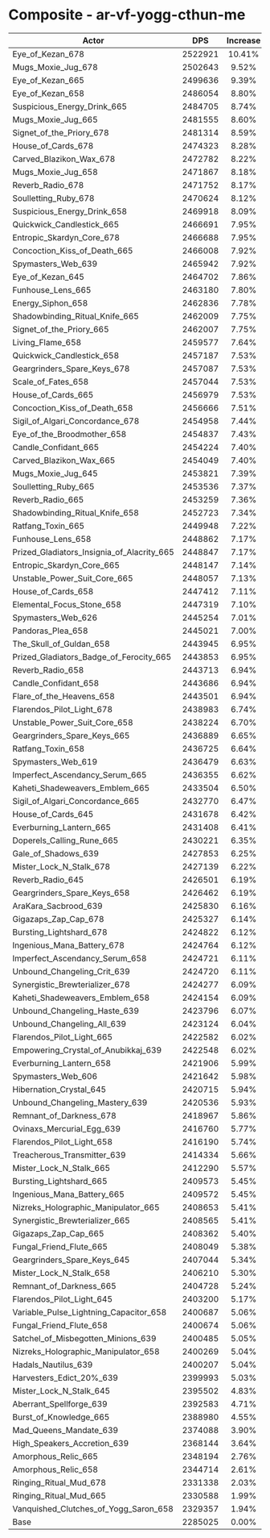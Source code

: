 # Composite - ar-vf-yogg-cthun-me
| Actor | DPS | Increase |
|---|:---:|:---:|
|Eye_of_Kezan_678|2522921|10.41%|
|Mugs_Moxie_Jug_678|2502643|9.52%|
|Eye_of_Kezan_665|2499636|9.39%|
|Eye_of_Kezan_658|2486054|8.80%|
|Suspicious_Energy_Drink_665|2484705|8.74%|
|Mugs_Moxie_Jug_665|2481555|8.60%|
|Signet_of_the_Priory_678|2481314|8.59%|
|House_of_Cards_678|2474323|8.28%|
|Carved_Blazikon_Wax_678|2472782|8.22%|
|Mugs_Moxie_Jug_658|2471867|8.18%|
|Reverb_Radio_678|2471752|8.17%|
|Soulletting_Ruby_678|2470624|8.12%|
|Suspicious_Energy_Drink_658|2469918|8.09%|
|Quickwick_Candlestick_665|2466691|7.95%|
|Entropic_Skardyn_Core_678|2466688|7.95%|
|Concoction_Kiss_of_Death_665|2466008|7.92%|
|Spymasters_Web_639|2465942|7.92%|
|Eye_of_Kezan_645|2464702|7.86%|
|Funhouse_Lens_665|2463180|7.80%|
|Energy_Siphon_658|2462836|7.78%|
|Shadowbinding_Ritual_Knife_665|2462009|7.75%|
|Signet_of_the_Priory_665|2462007|7.75%|
|Living_Flame_658|2459577|7.64%|
|Quickwick_Candlestick_658|2457187|7.53%|
|Geargrinders_Spare_Keys_678|2457087|7.53%|
|Scale_of_Fates_658|2457044|7.53%|
|House_of_Cards_665|2456979|7.53%|
|Concoction_Kiss_of_Death_658|2456666|7.51%|
|Sigil_of_Algari_Concordance_678|2454958|7.44%|
|Eye_of_the_Broodmother_658|2454837|7.43%|
|Candle_Confidant_665|2454224|7.40%|
|Carved_Blazikon_Wax_665|2454049|7.40%|
|Mugs_Moxie_Jug_645|2453821|7.39%|
|Soulletting_Ruby_665|2453536|7.37%|
|Reverb_Radio_665|2453259|7.36%|
|Shadowbinding_Ritual_Knife_658|2452723|7.34%|
|Ratfang_Toxin_665|2449948|7.22%|
|Funhouse_Lens_658|2448862|7.17%|
|Prized_Gladiators_Insignia_of_Alacrity_665|2448847|7.17%|
|Entropic_Skardyn_Core_665|2448147|7.14%|
|Unstable_Power_Suit_Core_665|2448057|7.13%|
|House_of_Cards_658|2447412|7.11%|
|Elemental_Focus_Stone_658|2447319|7.10%|
|Spymasters_Web_626|2445254|7.01%|
|Pandoras_Plea_658|2445021|7.00%|
|The_Skull_of_Guldan_658|2443945|6.95%|
|Prized_Gladiators_Badge_of_Ferocity_665|2443853|6.95%|
|Reverb_Radio_658|2443713|6.94%|
|Candle_Confidant_658|2443686|6.94%|
|Flare_of_the_Heavens_658|2443501|6.94%|
|Flarendos_Pilot_Light_678|2438983|6.74%|
|Unstable_Power_Suit_Core_658|2438224|6.70%|
|Geargrinders_Spare_Keys_665|2436889|6.65%|
|Ratfang_Toxin_658|2436725|6.64%|
|Spymasters_Web_619|2436479|6.63%|
|Imperfect_Ascendancy_Serum_665|2436355|6.62%|
|Kaheti_Shadeweavers_Emblem_665|2433504|6.50%|
|Sigil_of_Algari_Concordance_665|2432770|6.47%|
|House_of_Cards_645|2431678|6.42%|
|Everburning_Lantern_665|2431408|6.41%|
|Doperels_Calling_Rune_665|2430221|6.35%|
|Gale_of_Shadows_639|2427853|6.25%|
|Mister_Lock_N_Stalk_678|2427139|6.22%|
|Reverb_Radio_645|2426501|6.19%|
|Geargrinders_Spare_Keys_658|2426462|6.19%|
|AraKara_Sacbrood_639|2425830|6.16%|
|Gigazaps_Zap_Cap_678|2425327|6.14%|
|Bursting_Lightshard_678|2424822|6.12%|
|Ingenious_Mana_Battery_678|2424764|6.12%|
|Imperfect_Ascendancy_Serum_658|2424721|6.11%|
|Unbound_Changeling_Crit_639|2424720|6.11%|
|Synergistic_Brewterializer_678|2424277|6.09%|
|Kaheti_Shadeweavers_Emblem_658|2424154|6.09%|
|Unbound_Changeling_Haste_639|2423796|6.07%|
|Unbound_Changeling_All_639|2423124|6.04%|
|Flarendos_Pilot_Light_665|2422582|6.02%|
|Empowering_Crystal_of_Anubikkaj_639|2422548|6.02%|
|Everburning_Lantern_658|2421906|5.99%|
|Spymasters_Web_606|2421642|5.98%|
|Hibernation_Crystal_645|2420715|5.94%|
|Unbound_Changeling_Mastery_639|2420536|5.93%|
|Remnant_of_Darkness_678|2418967|5.86%|
|Ovinaxs_Mercurial_Egg_639|2416760|5.77%|
|Flarendos_Pilot_Light_658|2416190|5.74%|
|Treacherous_Transmitter_639|2414334|5.66%|
|Mister_Lock_N_Stalk_665|2412290|5.57%|
|Bursting_Lightshard_665|2409573|5.45%|
|Ingenious_Mana_Battery_665|2409572|5.45%|
|Nizreks_Holographic_Manipulator_665|2408653|5.41%|
|Synergistic_Brewterializer_665|2408565|5.41%|
|Gigazaps_Zap_Cap_665|2408362|5.40%|
|Fungal_Friend_Flute_665|2408049|5.38%|
|Geargrinders_Spare_Keys_645|2407044|5.34%|
|Mister_Lock_N_Stalk_658|2406210|5.30%|
|Remnant_of_Darkness_665|2404728|5.24%|
|Flarendos_Pilot_Light_645|2403200|5.17%|
|Variable_Pulse_Lightning_Capacitor_658|2400687|5.06%|
|Fungal_Friend_Flute_658|2400674|5.06%|
|Satchel_of_Misbegotten_Minions_639|2400485|5.05%|
|Nizreks_Holographic_Manipulator_658|2400269|5.04%|
|Hadals_Nautilus_639|2400207|5.04%|
|Harvesters_Edict_20%_639|2399993|5.03%|
|Mister_Lock_N_Stalk_645|2395502|4.83%|
|Aberrant_Spellforge_639|2392583|4.71%|
|Burst_of_Knowledge_665|2388980|4.55%|
|Mad_Queens_Mandate_639|2374088|3.90%|
|High_Speakers_Accretion_639|2368144|3.64%|
|Amorphous_Relic_665|2348194|2.76%|
|Amorphous_Relic_658|2344714|2.61%|
|Ringing_Ritual_Mud_678|2331338|2.03%|
|Ringing_Ritual_Mud_665|2330588|1.99%|
|Vanquished_Clutches_of_Yogg_Saron_658|2329357|1.94%|
|Base|2285025|0.00%|
